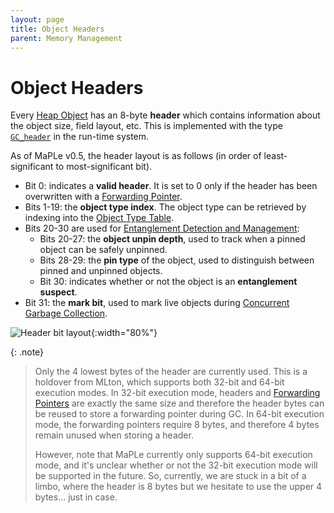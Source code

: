 ```yaml
---
layout: page
title: Object Headers
parent: Memory Management
---
```


# Object Headers

Every [Heap Object](object.html) has an 8-byte **header** which contains
information about the object size, field layout, etc. This is implemented
with the type [`GC_header`](https://github.com/MPLLang/mpl/blob/6d7bb8588db713b87c515725bff3b5589fe8a9ad/runtime/gc/object.h#L53) in the run-time system.

As of MaPLe v0.5, the header layout is as follows (in order of least-significant
to most-significant bit).
  * Bit 0: indicates a **valid header**. It is set to 0 only if
    the header has been overwritten with a [Forwarding Pointer](fwd-ptr.html).
  * Bits 1-19: the **object type index**. The object type can be
    retrieved by indexing into the [Object Type Table](obj-type-table.html).
  * Bits 20-30 are used for [Entanglement Detection and Management](../em):
      * Bits 20-27: the **object unpin depth**, used to track when a pinned object
        can be safely unpinned.
      * Bits 28-29: the **pin type** of the object, used to distinguish between
        pinned and unpinned objects.
      * Bit 30: indicates whether or not the object is an **entanglement suspect**.
  * Bit 31: the **mark bit**, used to mark live objects during
    [Concurrent Garbage Collection](cgc.html).

![Header bit layout]({{site.baseurl}}/assets/header.png){:width="80%"}

{: .note}
> Only the 4 lowest bytes of the header are currently used. This
> is a holdover from MLton, which supports both 32-bit and 64-bit execution
> modes. In 32-bit execution mode, headers and [Forwarding Pointers](fwd-ptr.html)
> are exactly the same size and therefore the header bytes can be reused to
> store a forwarding pointer during GC. In 64-bit execution mode, the forwarding
> pointers require 8 bytes, and therefore 4 bytes remain unused when storing
> a header.
>
> However, note that MaPLe currently only supports 64-bit execution mode, and
> it's unclear whether or not the 32-bit execution mode will be supported in the
> future. So, currently, we are stuck in a bit of a limbo, where the header is
> 8 bytes but we hesitate to use the upper 4 bytes... just in case.